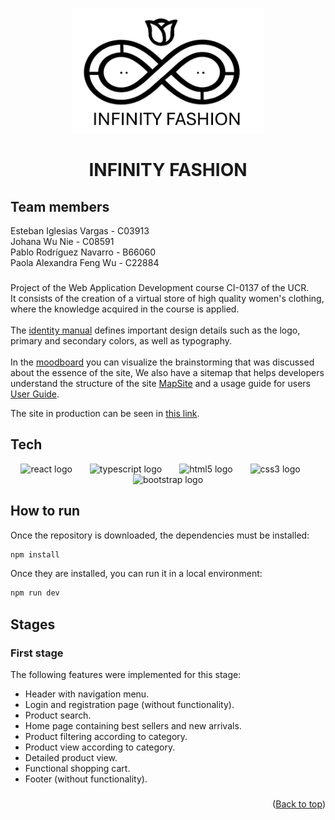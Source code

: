 <a id="readme-top"></a>

<div align="center">
  <img height="200" src="https://raw.githubusercontent.com/EstebanUCR/Infinity_Fashion/refs/heads/stage1Project/infinity_fashion/src/assets/Home/logo.png"  />
</div>

###

<h1 align="center">INFINITY FASHION</h1>

###

## Team members
Esteban Iglesias Vargas - C03913<br>
Johana Wu Nie - C08591<br>
Pablo Rodríguez Navarro - B66060<br>
Paola Alexandra Feng Wu - C22884<br>

###

Project of the Web Application Development course CI-0137 of the UCR.<br>
It consists of the creation of a virtual store of high quality women's clothing, where the knowledge acquired in the course is applied.<br><br>
The [identity manual](https://drive.google.com/file/d/1wuHNlB9XpuQO-Sg6PUW5JpCMAIztyfyt/view?usp=sharing) defines important design details such as the logo, primary and secondary colors, as well as typography.<br><br>
In the [moodboard](https://miro.com/welcomeonboard/YVJYdEhocWNNUktjNHFnUDFlVFEyd2xUUTRKTWtISXUzR1kzMDQyZ3FET2xNaUVIZlJKVWgzaWJDMDFYV1VrcXwzNDU4NzY0NTI0ODk1NjQ1ODQ0fDI=?share_link_id=804363808267) you can visualize the brainstorming that was discussed about the essence of the site, We also have a sitemap that helps developers understand the structure of the site [MapSite](https://app.diagrams.net/#G1QiA9apxC77bNKnrP6CQWWQXdFD2p6cYL) and a usage guide for users [User Guide](https://www.canva.com/design/DAGSqp_VKng/ZUG9lJQ0J3WJD2ygRNW1aA/edit).

The site in production can be seen in [this link](https://extraordinary-douhua-fdc1a5.netlify.app/).

###

## Tech
<div align="center">
  <img src="https://cdn.jsdelivr.net/gh/devicons/devicon/icons/react/react-original.svg" height="40" alt="react logo"  />
  <img width="20" />
  <img src="https://cdn.jsdelivr.net/gh/devicons/devicon/icons/typescript/typescript-original.svg" height="40" alt="typescript logo"  />
  <img width="20" />
  <img src="https://cdn.jsdelivr.net/gh/devicons/devicon/icons/html5/html5-original.svg" height="40" alt="html5 logo"  />
  <img width="20" />
  <img src="https://cdn.jsdelivr.net/gh/devicons/devicon/icons/css3/css3-original.svg" height="40" alt="css3 logo"  />
  <img width="20" />
  <img src="https://cdn.jsdelivr.net/gh/devicons/devicon/icons/bootstrap/bootstrap-original.svg" height="40" alt="bootstrap logo"  />
</div>

###

## How to run

Once the repository is downloaded, the dependencies must be installed:
```sh
npm install
```

Once they are installed, you can run it in a local environment:
```sh
npm run dev
```

###

## Stages

### First stage
The following features were implemented for this stage:
* Header with navigation menu.
* Login and registration page (without functionality).
* Product search.
* Home page containing best sellers and new arrivals.
* Product filtering according to category.
* Product view according to category.
* Detailed product view.
* Functional shopping cart.
* Footer (without functionality).

###

<p align="right">(<a href="#readme-top">Back to top</a>)</p>
